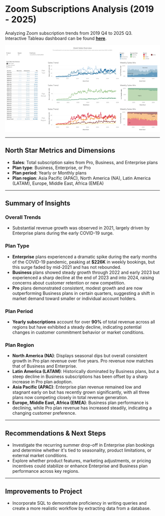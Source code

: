 # Zoom Subscriptions Analysis (2019 - 2025)

Analyzing Zoom subscription trends from 2019 Q4 to 2025 Q3.  
Interactive Tableau dashboard can be found [**here**](https://public.tableau.com/views/ZoomRevenueProject/Dashboard1?:language=en-US&publish=yes&:sid=&:redirect=auth&:display_count=n&:origin=viz_share_link).

![Dashboard Preview](dashboard_preview.png)

---

## North Star Metrics and Dimensions

- **Sales**: Total subscription sales from Pro, Business, and Enterprise plans  
- **Plan type**: Business, Enterprise, or Pro  
- **Plan period**: Yearly or Monthly plans  
- **Plan region**: Asia Pacific (APAC), North America (NA), Latin America (LATAM), Europe, Middle East, Africa (EMEA)  

---

## Summary of Insights

### Overall Trends
- Substantial revenue growth was observed in 2021, largely driven by Enterprise plans during the early COVID-19 surge.

### Plan Type
- **Enterprise** plans experienced a dramatic spike during the early months of the COVID-19 pandemic, peaking at **$226K** in weekly bookings, but this surge faded by mid-2021 and has not rebounded.
- **Business** plans showed steady growth through 2022 and early 2023 but experienced a sharp decline at the end of 2023 and into 2024, raising concerns about customer retention or new competition.
- **Pro** plans demonstrated consistent, modest growth and are now outperforming Business plans in certain quarters, suggesting a shift in market demand toward smaller or individual account holders.

### Plan Period
- **Yearly subscriptions** account for over **90%** of total revenue across all regions but have exhibited a steady decline, indicating potential changes in customer commitment behavior or market conditions.

### Plan Region
- **North America (NA)**: Displays seasonal dips but overall consistent growth in Pro plan revenue over five years. Pro revenue now matches that of Business and Enterprise.
- **Latin America (LATAM)**: Historically dominated by Business plans, but a steep decline in Business subscriptions has been offset by a sharp increase in Pro plan adoption.
- **Asia Pacific (APAC)**: Enterprise plan revenue remained low and stagnant early on but has recently grown significantly, with all three plans now competing closely in total revenue generation.
- **Europe, Middle East, Africa (EMEA)**: Business plan performance is declining, while Pro plan revenue has increased steadily, indicating a changing customer preference.

---

## Recommendations & Next Steps

- Investigate the recurring summer drop-off in Enterprise plan bookings and determine whether it's tied to seasonality, product limitations, or external market conditions.
- Explore whether product features, marketing adjustments, or pricing incentives could stabilize or enhance Enterprise and Business plan performance across key regions.

---

## Improvements to Project
- Incorporate SQL to demonstrate proficiency in writing queries and create a more realistic workflow by extracting data from a database.
